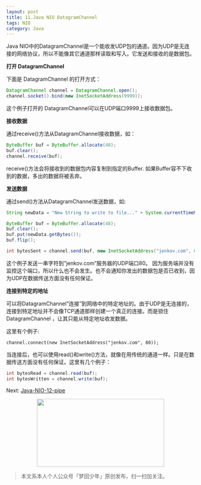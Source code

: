 ```yaml
---
layout: post
title: 11.Java NIO DatagramChannel
tags: NIO
category: Java
---
```


Java NIO中的DatagramChannel是一个能收发UDP包的通道。因为UDP是无连接的网络协议，所以不能像其它通道那样读取和写入。它发送和接收的是数据包。

**打开 DatagramChannel**

下面是 DatagramChannel 的打开方式：

```java
DatagramChannel channel = DatagramChannel.open();
channel.socket().bind(new InetSocketAddress(9999));
```

这个例子打开的 DatagramChannel可以在UDP端口9999上接收数据包。

**接收数据**

通过receive()方法从DatagramChannel接收数据，如：

```java
ByteBuffer buf = ByteBuffer.allocate(48);
buf.clear();
channel.receive(buf);
```

receive()方法会将接收到的数据包内容复制到指定的Buffer. 如果Buffer容不下收到的数据，多出的数据将被丢弃。

**发送数据**

通过send()方法从DatagramChannel发送数据，如:

```java
String newData = "New String to write to file..." + System.currentTimeMillis();

ByteBuffer buf = ByteBuffer.allocate(48);
buf.clear();
buf.put(newData.getBytes());
buf.flip();

int bytesSent = channel.send(buf, new InetSocketAddress("jenkov.com", 80));
```

这个例子发送一串字符到”jenkov.com”服务器的UDP端口80。 因为服务端并没有监控这个端口，所以什么也不会发生。也不会通知你发出的数据包是否已收到，因为UDP在数据传送方面没有任何保证。

**连接到特定的地址**

可以将DatagramChannel“连接”到网络中的特定地址的。由于UDP是无连接的，连接到特定地址并不会像TCP通道那样创建一个真正的连接。而是锁住DatagramChannel ，让其只能从特定地址收发数据。

这里有个例子:

```channel.connect(new InetSocketAddress("jenkov.com", 80));```

当连接后，也可以使用read()和write()方法，就像在用传统的通道一样。只是在数据传送方面没有任何保证。这里有几个例子：

```java
int bytesRead = channel.read(buf);
int bytesWritten = channel.write(buf);
```

Next: [Java-NIO-12-pipe](https://chucheng92.github.io/2016/06/09/java-nio-12-pipe.html)

<div align="center">
<img src="https://chucheng92.github.io/assets/img/qrcode.png" width="340" height="182" />
</div>

> 本文系本人个人公众号「梦回少年」原创发布，扫一扫加关注。